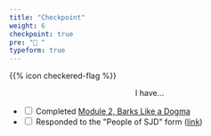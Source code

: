 ```yaml
---
title: "Checkpoint"
weight: 6
checkpoint: true
pre: "🏁 "
typeform: true
---
```


{{% icon checkered-flag %}}

<center>I have...</center>

- <input type="checkbox" class="checkpoint-checkbox" id="checkbox-1"> <label for="checkbox-1">Completed [Module 2, Barks Like a Dogma](https://barkslikeadogma.course.sjmd.space)</label>
- <input type="checkbox" class="checkpoint-checkbox" id="checkbox-2"> <label for="checkbox-2">Responded to the "People of SJD" form ([link](https://hues.typeform.com/to/bkEfRY))</label>
